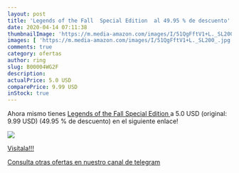 ```yaml
---
layout: post
title: 'Legends of the Fall  Special Edition  al 49.95 % de descuento'
date: 2020-04-14 07:11:38
thumbnailImage: 'https://m.media-amazon.com/images/I/51QgFftV1+L._SL200_.jpg'
images: [ 'https://m.media-amazon.com/images/I/51QgFftV1+L._SL200_.jpg' ]
comments: true
category: ofertas
author: ring
slug: B00004WG2F
description:
actualPrice: 5.0 USD
comparePrice: 9.99 USD
inStock: true
---
```


Ahora mismo tienes [Legends of the Fall  Special Edition ](https://www.amazon.com/dp/B00004WG2F/?tag=redken08-20) a 5.0 USD (original: 9.99 USD) (49.95 %  de descuento) en el siguiente enlace!

[![](https://m.media-amazon.com/images/I/51QgFftV1+L._SL200_.jpg)](https://www.amazon.com/dp/B00004WG2F/?tag=redken08-20)

[Visítala!!!](https://www.amazon.com/dp/B00004WG2F/?tag=redken08-20)

[Consulta otras ofertas en nuestro canal de telegram](https://t.me/s/ofertas25)
